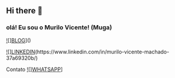 ## Hi there 👋
### olá! Eu sou o Murilo Vicente! (Muga)

[![]BLOG](https://img.shields.io/badge/Gmail-D14836?style=for-the-badge&logo=gmail&logoColor=white)]()

[![]LINKEDIN]([https://img.shields.io/badge/Gmail-D14836?style=for-the-badge&logo=gmail&logoColor=white](https://img.shields.io/badge/LinkedIn-0077B5?style=for-the-badge&logo=linkedin&logoColor=white))(https://www.linkedin.com/in/murilo-vicente-machado-37a69320b/)

Contato [![]WHATSAPP]([[https://img.shields.io/badge/Gmail-D14836?style=for-the-badge&logo=gmail&logoColor=white](https://img.shields.io/badge/LinkedIn-0077B5?style=for-the-badge&logo=linkedin&logoColor=white)](https://img.shields.io/badge/WhatsApp-25D366?style=for-the-badge&logo=whatsapp&logoColor=white))]




